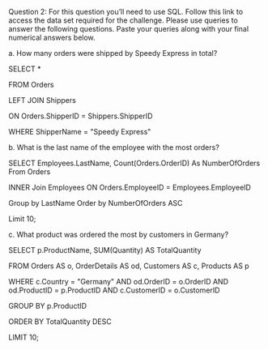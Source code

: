 Question 2: For this question you’ll need to use SQL. Follow this link to access the data set required for the challenge. Please use queries to answer the following questions. Paste your queries along with your final numerical answers below.

a.  How many orders were shipped by Speedy Express in total?

SELECT *

FROM Orders

LEFT JOIN Shippers

ON Orders.ShipperID = Shippers.ShipperID

WHERE ShipperName = "Speedy Express"


b.	What is the last name of the employee with the most orders?

SELECT Employees.LastName, Count(Orders.OrderID) As NumberOfOrders From Orders

INNER Join Employees ON Orders.EmployeeID = Employees.EmployeeID

Group by LastName Order by NumberOfOrders ASC

Limit 10;


c.	What product was ordered the most by customers in Germany?

SELECT p.ProductName, SUM(Quantity) AS TotalQuantity

FROM Orders AS o, OrderDetails AS od, Customers AS c, Products AS p

WHERE c.Country = "Germany" AND od.OrderID = o.OrderID AND od.ProductID = p.ProductID AND c.CustomerID = o.CustomerID

GROUP BY p.ProductID

ORDER BY TotalQuantity DESC

LIMIT 10;


